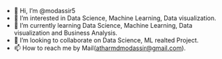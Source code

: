 - 👋 Hi, I’m @modassir5
- 👀 I’m interested in Data Science, Machine Learning, Data visualization.
- 🌱 I’m currently learning Data Science, Machine Learning, Data visualization and Business Analysis.
- 💞️ I’m looking to collaborate on Data Science, ML realted Project.
- 📫 How to reach me by Mail(atharmdmodassir@gmail.com).

<!---
modassir5/modassir5 is a ✨ special ✨ repository because its `README.md` (this file) appears on your GitHub profile.
You can click the Preview link to take a look at your changes.
--->

